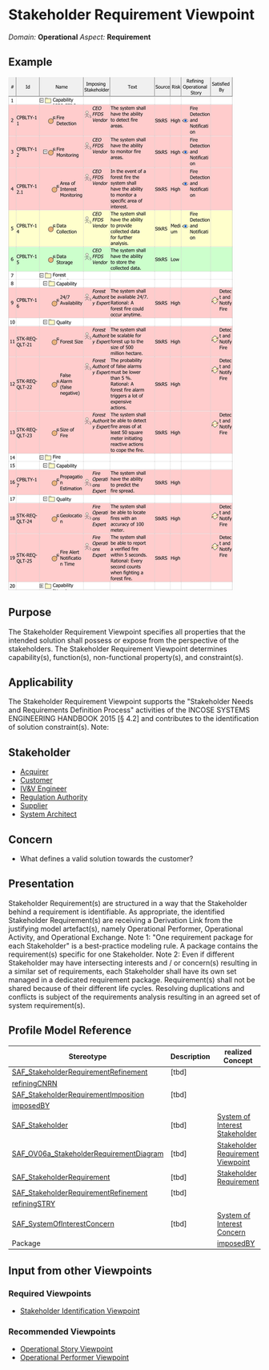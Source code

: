 # Stakeholder Requirement Viewpoint
*Domain:* **Operational** *Aspect:* **Requirement**
## Example
![Stakeholder Requirement Definition Table](../diagrams/Stakeholder-Requirement-Definition-Table.svg)
## Purpose
The Stakeholder Requirement Viewpoint specifies all properties that the intended solution shall possess or expose from the perspective of the stakeholders. The Stakeholder Requirement Viewpoint determines capability(s), function(s), non-functional property(s), and constraint(s).
## Applicability
The Stakeholder Requirement Viewpoint supports the "Stakeholder Needs and Requirements Definition Process" activities of the INCOSE SYSTEMS ENGINEERING HANDBOOK 2015 [§ 4.2] and contributes to the identification of solution constraint(s).
Note:
## Stakeholder
* [Acquirer](../stakeholders.md#Acquirer)
* [Customer](../stakeholders.md#Customer)
* [IV&V Engineer](../stakeholders.md#IV&V-Engineer)
* [Regulation Authority](../stakeholders.md#Regulation-Authority)
* [Supplier](../stakeholders.md#Supplier)
* [System Architect](../stakeholders.md#System-Architect)
## Concern
* What defines a valid solution towards the customer?
## Presentation
Stakeholder Requirement(s) are structured in a way that the Stakeholder behind a requirement is identifiable. As appropriate, the identified Stakeholder Requirement(s) are receiving a Derivation Link from the justifying model artefact(s), namely Operational Performer, Operational Activity, and Operational Exchange.
Note 1: "One requirement package for each Stakeholder" is a best-practice modeling rule. A package contains the requirement(s) specific for one Stakeholder.
Note 2: Even if different Stakeholder may have intersecting interests and / or concern(s) resulting in a similar set of requirements, each Stakeholder shall have its own set managed in a dedicated requirement package. Requirement(s) shall not be shared because of their different life cycles. Resolving duplications and conflicts is subject of the requirements analysis resulting in an agreed set of system requirement(s).

## Profile Model Reference
|Stereotype | Description|realized Concept
|---|---|---|
|[SAF_StakeholderRequirementRefinement](../stereotypes.md#SAF_StakeholderRequirementRefinement)|[tbd]
|[refiningCNRN](../concepts.md#refiningCNRN)|
|[SAF_StakeholderRequirementImposition](../stereotypes.md#SAF_StakeholderRequirementImposition)|[tbd]
|[imposedBY](../concepts.md#imposedBY)|
|[SAF_Stakeholder](../stereotypes.md#SAF_Stakeholder)|[tbd]|[System of Interest Stakeholder](../concepts.md#System-of-Interest-Stakeholder)|
|[SAF_OV06a_StakeholderRequirementDiagram](../stereotypes.md#SAF_OV06a_StakeholderRequirementDiagram)|[tbd]|[Stakeholder Requirement Viewpoint](../concepts.md#Stakeholder-Requirement-Viewpoint)|
|[SAF_StakeholderRequirement](../stereotypes.md#SAF_StakeholderRequirement)|[tbd]|[Stakeholder Requirement](../concepts.md#Stakeholder-Requirement)|
|[SAF_StakeholderRequirementRefinement](../stereotypes.md#SAF_StakeholderRequirementRefinement)|[tbd]
|[refiningSTRY](../concepts.md#refiningSTRY)|
|[SAF_SystemOfInterestConcern](../stereotypes.md#SAF_SystemOfInterestConcern)|[tbd]|[System of Interest Concern](../concepts.md#System-of-Interest-Concern)|
|Package||[imposedBY](../concepts.md#imposedBY)|
## Input from other Viewpoints
### Required Viewpoints
* [Stakeholder Identification Viewpoint](Stakeholder-Identification-Viewpoint.md)
### Recommended Viewpoints
* [Operational Story Viewpoint](Operational-Story-Viewpoint.md)
* [Operational Performer Viewpoint](Operational-Performer-Viewpoint.md)
